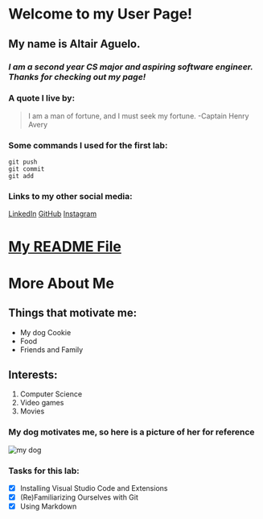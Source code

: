 # Welcome to my User Page!
## My name is **Altair Aguelo.**
###  *I am a second year CS major and aspiring software engineer. Thanks for checking out my page!* 
### A quote I live by: 
> I am a man of fortune, and I must seek my fortune. -Captain Henry Avery

### Some commands I used for the first lab:
```
git push
git commit
git add
```
### Links to my other social media:
[LinkedIn](https://www.linkedin.com/in/altair-aguelo/)
[GitHub](https://github.com/altairaguelo)
[Instagram](https://www.instagram.com/altairlanceaguelo/)

# [My README File](README.md)
# **More About Me**
## Things that motivate me:
- My dog Cookie
- Food
- Friends and Family

## Interests:
1. Computer Science
2. Video games
3. Movies
### My dog motivates me, so here is a picture of her for reference
![my dog](https://i.postimg.cc/ZqyVtn7c/IMG-1498.jpg)

### Tasks for this lab:
- [x] Installing Visual Studio Code and Extensions
- [x] (Re)Familiarizing Ourselves with Git
- [x] Using Markdown